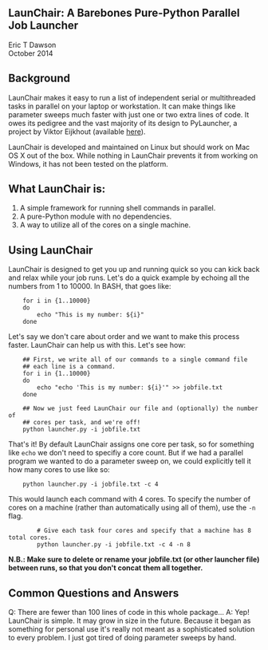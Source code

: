 LaunChair: A Barebones Pure-Python Parallel Job Launcher
---------------------------------------------
Eric T Dawson  
October 2014

## Background
LaunChair makes it easy to run a list of independent serial or multithreaded
tasks in parallel on your laptop or workstation. It can make things like
parameter sweeps much faster with just one or two extra lines of code. It owes
its pedigree and the vast majority of its design to PyLauncher, a project by
Viktor Eijkhout (available [here](https://bitbucket.org/VictorEijkhout/pylauncher)).


LaunChair is developed and maintained on Linux but should work on Mac OS X
out of the box. While nothing in LaunChair prevents it from working on Windows,
it has not been tested on the platform.

## What LaunChair is:
1. A simple framework for running shell commands in parallel.
2. A pure-Python module with no dependencies.
3. A way to utilize all of the cores on a single machine.
  
## Using LaunChair
LaunChair is designed to get you up and running quick so you
can kick back and relax while your job runs. Let's do a quick example
by echoing all the numbers from 1 to 10000. In BASH, that goes like:

        for i in {1..10000}
        do
            echo "This is my number: ${i}"
        done

Let's say we don't care about order and we want to make this process faster.
LaunChair can help us with this. Let's see how:

        ## First, we write all of our commands to a single command file
        ## each line is a command.
        for i in {1..10000}
        do
            echo "echo 'This is my number: ${i}'" >> jobfile.txt
        done
        
        ## Now we just feed LaunChair our file and (optionally) the number of
        ## cores per task, and we're off!
        python launcher.py -i jobfile.txt
        
That's it! By default LaunChair assigns one core per task, so for something like
```echo``` we don't need to specifiy a core count. But if we had a parallel program
we wanted to do a parameter sweep on, we could explicitly tell it how many cores to use
like so:

        python launcher.py -i jobfile.txt -c 4
        
This would launch each command with 4 cores. To specify the number of cores on a machine (rather than
automatically using all of them), use the `-n` flag.  
```
        # Give each task four cores and specify that a machine has 8 total cores.
        python launcher.py -i jobfile.txt -c 4 -n 8
```

**N.B.: Make sure to delete or rename your jobfile.txt (or other launcher file) between runs, so that 
you don't concat them all together.**
 
## Common Questions and Answers

Q: There are fewer than 100 lines of code in this whole package...
A: Yep! LaunChair is simple. It may grow in size in the future. Because
   it began as something for personal use it's really not meant as a sophisticated
   solution to every problem. I just got tired of doing parameter sweeps by hand.

